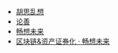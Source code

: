 * [胡思乱想](think)
 * [论善](think/2018-01-15.md)
* [畅想未来](next)
 * [区块链&资产证券化 · 畅想未来](next/2018-01-19.md)